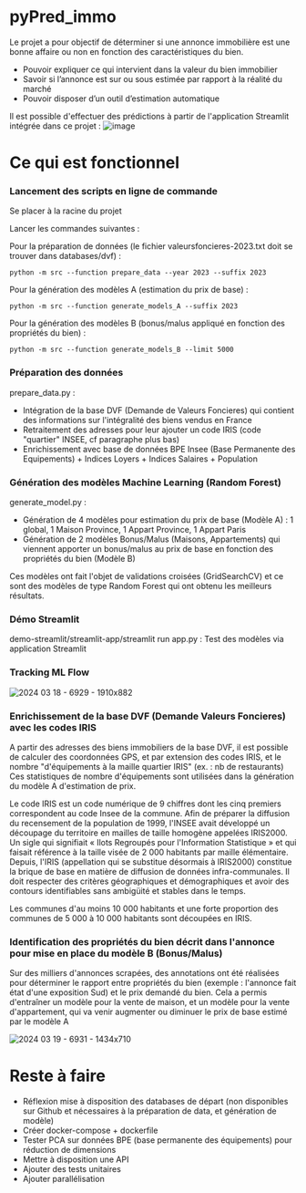 # pyPred_immo

Le projet a pour objectif de déterminer si une annonce immobilière est une bonne affaire ou non en fonction des caractéristiques du bien.

- Pouvoir expliquer ce qui intervient dans la valeur du bien immobilier
- Savoir si l’annonce est sur ou sous estimée par rapport à la réalité du marché
- Pouvoir disposer d’un outil d’estimation automatique

Il est possible d'effectuer des prédictions à partir de l'application Streamlit intégrée dans ce projet :
![image](https://github.com/chvalois/pyPred_immo/assets/32735527/2bb1466e-85b6-4683-b423-50c02ba87c31)

# Ce qui est fonctionnel

### Lancement des scripts en ligne de commande

Se placer à la racine du projet

Lancer les commandes suivantes : 

Pour la préparation de données (le fichier valeursfoncieres-2023.txt doit se trouver dans databases/dvf) :
```
python -m src --function prepare_data --year 2023 --suffix 2023
```

Pour la génération des modèles A (estimation du prix de base) : 
```
python -m src --function generate_models_A --suffix 2023
```

Pour la génération des modèles B (bonus/malus appliqué en fonction des propriétés du bien) :
```
python -m src --function generate_models_B --limit 5000
```

### Préparation des données

prepare_data.py : 
- Intégration de la base DVF (Demande de Valeurs Foncieres) qui contient des informations sur l'intégralité des biens vendus en France
- Retraitement des adresses pour leur ajouter un code IRIS (code "quartier" INSEE, cf paragraphe plus bas)
- Enrichissement avec base de données BPE Insee (Base Permanente des Equipements) + Indices Loyers + Indices Salaires + Population

### Génération des modèles Machine Learning (Random Forest)
generate_model.py : 
- Génération de 4 modèles pour estimation du prix de base (Modèle A) : 1 global, 1 Maison Province, 1 Appart Province, 1 Appart Paris
- Génération de 2 modèles Bonus/Malus (Maisons, Appartements) qui viennent apporter un bonus/malus au prix de base en fonction des propriétés du bien (Modèle B)

Ces modèles ont fait l'objet de validations croisées (GridSearchCV) et ce sont des modèles de type Random Forest qui ont obtenu les meilleurs résultats.

### Démo Streamlit

demo-streamlit/streamlit-app/streamlit run app.py : Test des modèles via application Streamlit

### Tracking ML Flow

![2024 03 18 - 6929 - 1910x882](https://github.com/chvalois/pyPred_immo/assets/32735527/7c3a0d20-b8f8-403c-b624-fb97c4c99b1b)

### Enrichissement de la base DVF (Demande Valeurs Foncieres) avec les codes IRIS

A partir des adresses des biens immobiliers de la base DVF, il est possible de calculer des coordonnées GPS, et par extension des codes IRIS, et le nombre "d'équipements à la maille quartier IRIS" (ex. : nb de restaurants)
Ces statistiques de nombre d'équipements sont utilisées dans la génération du modèle A d'estimation de prix.

Le code IRIS est un code numérique de 9 chiffres dont les cinq premiers correspondent au code Insee de la commune.
Afin de préparer la diffusion du recensement de la population de 1999, l'INSEE avait développé un découpage du territoire en mailles de taille homogène appelées IRIS2000. Un sigle qui signifiait « Ilots Regroupés pour l'Information Statistique » et qui faisait référence à la taille visée de 2 000 habitants par maille élémentaire. Depuis, l'IRIS (appellation qui se substitue désormais à IRIS2000) constitue la brique de base en matière de diffusion de données infra-communales. Il doit respecter des critères géographiques et démographiques et avoir des contours identifiables sans ambigüité et stables dans le temps.

Les communes d'au moins 10 000 habitants et une forte proportion des communes de 5 000 à 10 000 habitants sont découpées en IRIS.

### Identification des propriétés du bien décrit dans l'annonce pour mise en place du modèle B (Bonus/Malus)

Sur des milliers d'annonces scrapées, des annotations ont été réalisées pour déterminer le rapport entre propriétés du bien (exemple : l'annonce fait état d'une exposition Sud) et le prix demandé du bien.
Cela a permis d'entraîner un modèle pour la vente de maison, et un modèle pour la vente d'appartement, qui va venir augmenter ou diminuer le prix de base estimé par le modèle A 

![2024 03 19 - 6931 - 1434x710](https://github.com/chvalois/pyPred_immo/assets/32735527/726d6e58-2373-49bc-8ccc-fa8a4b827307)

# Reste à faire

- Réflexion mise à disposition des databases de départ (non disponibles sur Github et nécessaires à la préparation de data, et génération de modèle)
- Créer docker-compose + dockerfile
- Tester PCA sur données BPE (base permanente des équipements) pour réduction de dimensions
- Mettre à disposition une API
- Ajouter des tests unitaires
- Ajouter parallélisation


